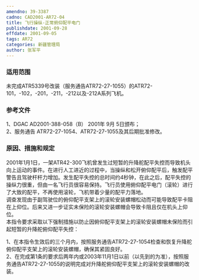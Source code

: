 ```yaml
---
amendno: 39-3387  
cadno: CAD2001-AR72-04  
title: 飞行操纵-正常俯仰配平电门  
publishdate: 2001-09-28  
effdate: 2001-09-05  
tags: AR72  
categories: 新疆管理局  
author: 张军平  
---
```

  
### 适用范围  
未完成ATR5339号改装（服务通告ATR72-27-1055）的ATR72-101，-102，-201，-211，-212以及-212A系列飞机。  
  
<!--more-->  
### 参考文件  
1、DGAC AD2001-388-058（B） 2001年 9月 5日颁布；  
 2、服务通告 ATR72-27-1054、ATR72-27-1055及其后期批准修改。  
  
### 原因、措施和规定  
2001年1月1日，一架ATR42-300飞机曾发生过短暂的升降舵配平失控而导致机头向上运动的事件。在进行人工进近的过程中，当操纵和松开俯仰配平后，触发配平警告且驾驶杆杆力增加。发生配平失控的总时间约4秒钟，在此之后，配平失控的操纵力很重，但由一名飞行员很容易保持。飞行员使用俯仰配平电门（滚轮）进行了大致的配平，不再使用滚轮，飞机带着少量的配平力落地。  
    调查发现由于副驾驶位的俯仰配平支架上的滚轮安装螺帽松动而可能导致配平卡阻在上仰位。后来又进一步证实未保险的滚轮安装螺帽会导致卡阻且仅在机头上仰位。  
    本指令要求采取以下强制措施以防止因俯仰配平支架上的滚轮安装螺帽未保险而引起短暂的升降舵俯仰配平失控：  
  
1、在本指令生效后的三个月内，按照服务通告ATR72-27-1054检查和恢复升降舵俯仰配平支架上的滚轮安装螺帽，确保其紧固良好。  
    2、在完成第1条的要求后两年内或2003年11月1日以前（以先到的为准），按照服务通告ATR72-27-1055的说明完成对升降舵俯仰配平支架上的滚轮安装螺帽的改装。  
